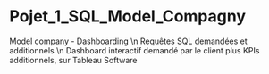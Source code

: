 # Pojet_1_SQL_Model_Compagny
Model company - Dashboarding \n
Requêtes SQL demandées et additionnels \n
Dashboard interactif demandé par le client plus KPIs additionnels, sur Tableau Software
